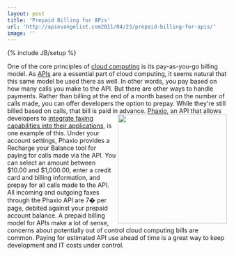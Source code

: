 ```yaml
---
layout: post
title: 'Prepaid Billing for APis'
url: 'http://apievangelist.com2011/04/23/prepaid-billing-for-apis/'
image: ''
---
```

{% include JB/setup %}
One of the core principles of <a href="http://www.kinlane.com/category/cloud-computing/">cloud computing</a> is its pay-as-you-go billing model. As <a href="http://www.apievangelist.com">APIs</a> are a essential part of cloud computing, it seems natural that this same model be used there as well. In other words, you pay based on how many calls you make to the API.
But there are other ways to handle payments. Rather than billing at the end of a month based on the number of calls made, you can offer developers the option to prepay. While they're still billed based on calls, that bill is paid in advance.<img src="http://kinlane-productions.s3.amazonaws.com/api-evangelist/prepaid-api-billing.png"  width="250" align="right" />
<a title="Phaxio" href="http://www.phaxio.com/">Phaxio</a>, an API that allows developers to <a title="Phaxio" href="http://www.phaxio.com/">integrate faxing capabilities into their applications</a>, is one example of this.
Under your account settings, Phaxio provides a Recharge your Balance tool for paying for calls made via the API.
You can select an amount between $10.00 and $1,000.00, enter a credit card and billing information, and prepay for all calls made to the API.
All incoming and outgoing faxes through the Phaxio API are 7� per page, debited against your prepaid account balance.
A prepaid billing model for APIs make a lot of sense, concerns about potentially out of control cloud computing bills are common. Paying for estimated API use ahead of time is a great way to keep development and IT costs under control.
